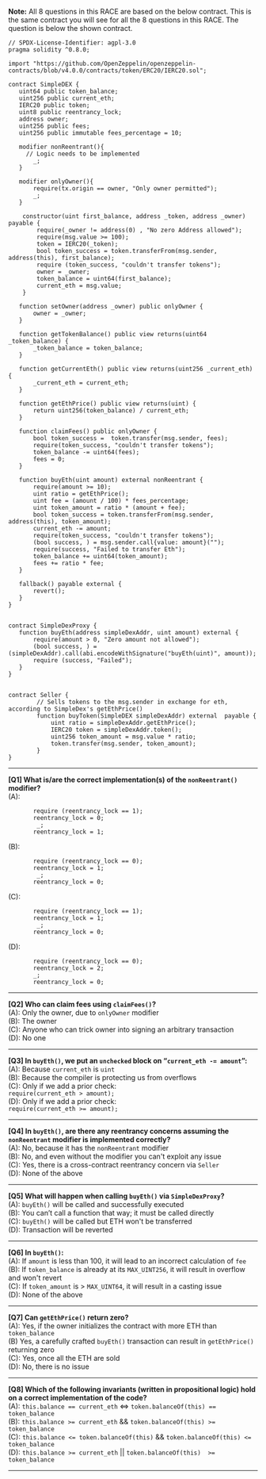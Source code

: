 **Note:** All 8 questions in this RACE are based on the below contract. This is the same contract you will see for all the 8 questions in this RACE. The question is below the shown contract.
```
// SPDX-License-Identifier: agpl-3.0
pragma solidity ^0.8.0;

import "https://github.com/OpenZeppelin/openzeppelin-contracts/blob/v4.0.0/contracts/token/ERC20/IERC20.sol";

contract SimpleDEX {
   uint64 public token_balance;
   uint256 public current_eth;
   IERC20 public token;
   uint8 public reentrancy_lock;
   address owner;
   uint256 public fees;
   uint256 public immutable fees_percentage = 10;

   modifier nonReentrant(){
     // Logic needs to be implemented    
       _; 
   }
  
   modifier onlyOwner(){
       require(tx.origin == owner, "Only owner permitted");
       _;
   }

    constructor(uint first_balance, address _token, address _owner) payable {
        require(_owner != address(0) , "No zero Address allowed");
        require(msg.value >= 100);
        token = IERC20(_token);
        bool token_success = token.transferFrom(msg.sender, address(this), first_balance);
        require (token_success, "couldn't transfer tokens");
        owner = _owner;
        token_balance = uint64(first_balance);
        current_eth = msg.value;
    }

   function setOwner(address _owner) public onlyOwner {
       owner = _owner;
   }

   function getTokenBalance() public view returns(uint64 _token_balance) {
       _token_balance = token_balance;
   }

   function getCurrentEth() public view returns(uint256 _current_eth) {
       _current_eth = current_eth;
   }

   function getEthPrice() public view returns(uint) {
       return uint256(token_balance) / current_eth;
   }

   function claimFees() public onlyOwner {
       bool token_success =  token.transfer(msg.sender, fees);
       require(token_success, "couldn't transfer tokens");
       token_balance -= uint64(fees); 
       fees = 0;
   }

   function buyEth(uint amount) external nonReentrant {
       require(amount >= 10);
       uint ratio = getEthPrice();
       uint fee = (amount / 100) * fees_percentage;
       uint token_amount = ratio * (amount + fee);
       bool token_success = token.transferFrom(msg.sender, address(this), token_amount);
       current_eth -= amount;
       require(token_success, "couldn't transfer tokens");
       (bool success, ) = msg.sender.call{value: amount}("");
       require(success, "Failed to transfer Eth");
       token_balance += uint64(token_amount);
       fees += ratio * fee; 
   }

   fallback() payable external {
       revert();
   }
}


contract SimpleDexProxy {
   function buyEth(address simpleDexAddr, uint amount) external {
       require(amount > 0, "Zero amount not allowed");
       (bool success, ) = (simpleDexAddr).call(abi.encodeWithSignature("buyEth(uint)", amount));
       require (success, "Failed");
   }
}


contract Seller {
        // Sells tokens to the msg.sender in exchange for eth, according to SimpleDex's getEthPrice() 
        function buyToken(SimpleDEX simpleDexAddr) external  payable {
            uint ratio = simpleDexAddr.getEthPrice();
            IERC20 token = simpleDexAddr.token(); 
            uint256 token_amount = msg.value * ratio; 
            token.transfer(msg.sender, token_amount);
        }
}
```
---
**[Q1] What is/are the correct implementation(s) of the `nonReentrant()` modifier?** \
(A): 
```
       require (reentrancy_lock == 1);
       reentrancy_lock = 0;
        _;
       reentrancy_lock = 1;
```
(B): 
```
       require (reentrancy_lock == 0); 
       reentrancy_lock = 1;
        _;
       reentrancy_lock = 0;
```
(C): 
```
       require (reentrancy_lock == 1); 
       reentrancy_lock = 1;
        _;
       reentrancy_lock = 0;
```
(D): 
```
       require (reentrancy_lock == 0); 
       reentrancy_lock = 2;
       _;
       reentrancy_lock = 0;
```


---

**[Q2] Who can claim fees using `claimFees()`?** \
(A): Only the owner, due to `onlyOwner` modifier \
(B): The owner \
(C): Anyone who can trick owner into signing an arbitrary transaction \
(D): No one 


---

**[Q3] In `buyEth()`, we put an `unchecked` block on “`current_eth -= amount`”:** \
(A): Because `current_eth` is `uint` \
(B): Because the compiler is protecting us from overflows \
(C): Only if we add a prior check:	\
    `require(current_eth > amount);` \
(D): Only if we add a prior check: \
    `require(current_eth >= amount);` 
    

---

**[Q4] In `buyEth()`, are there any reentrancy concerns assuming the `nonReentrant` modifier is implemented correctly?** \
(A): No, because it has the `nonReentrant` modifier \
(B): No, and even without the modifier you can't exploit any issue  \
(C): Yes, there is a cross-contract reentrancy concern via `Seller` \
(D): None of the above 


---

**[Q5] What will happen when calling `buyEth()` via `SimpleDexProxy`?** \
(A): `buyEth()` will be called and successfully executed \
(B): You can’t call a function that way; it must be called directly \
(C): `buyEth()` will be called but ETH won't be transferred \
(D): Transaction will be reverted


---

**[Q6] In `buyEth()`:** \
(A): If `amount` is less than 100, it will lead to an incorrect calculation of `fee` \
(B): If `token_balance` is already at its `MAX_UINT256`, it will result in overflow and won't revert \
(C): If `token_amount` is > `MAX_UINT64`, it will result in a casting issue \
(D): None of the above


---

**[Q7] Can `getEthPrice()` return zero?** \
(A): Yes, if the owner initializes the contract with more ETH than `token_balance` \
(B)  Yes, a carefully crafted `buyEth()` transaction can result in `getEthPrice()` returning zero \
(C): Yes, once all the ETH are sold \
(D): No, there is no issue


---

**[Q8] Which of the following invariants (written in propositional logic) hold on a correct implementation of the code?** \
(A): `this.balance == current_eth` <=> `token.balanceOf(this) == token_balance` \
(B): `this.balance >= current_eth` && `token.balanceOf(this) >= token_balance` \
(C): `this.balance <= token.balanceOf(this)` &&  `token.balanceOf(this) <= token_balance` \
(D): `this.balance >= current_eth` || `token.balanceOf(this)  >= token_balance`


---
